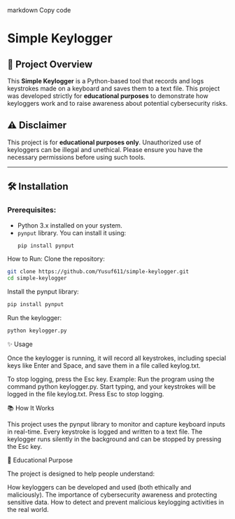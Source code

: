 markdown
Copy code
# Simple Keylogger

## 📜 Project Overview
This **Simple Keylogger** is a Python-based tool that records and logs keystrokes made on a keyboard and saves them to a text file. This project was developed strictly for **educational purposes** to demonstrate how keyloggers work and to raise awareness about potential cybersecurity risks.

## ⚠️ Disclaimer
This project is for **educational purposes only**. Unauthorized use of keyloggers can be illegal and unethical. Please ensure you have the necessary permissions before using such tools.

---

## 🛠️ Installation

### Prerequisites:
- Python 3.x installed on your system.
- `pynput` library. You can install it using:
  ```bash
  pip install pynput
How to Run:
Clone the repository:

```bash
git clone https://github.com/Yusuf611/simple-keylogger.git
cd simple-keylogger
```
Install the pynput library:

```bash
pip install pynput
```
Run the keylogger:

```bash
python keylogger.py
```

✨ Usage

Once the keylogger is running, it will record all keystrokes, including special keys like Enter and Space, and save them in a file called keylog.txt.

To stop logging, press the Esc key.
Example:
Run the program using the command python keylogger.py.
Start typing, and your keystrokes will be logged in the file keylog.txt.
Press Esc to stop logging.

📚 How It Works

This project uses the pynput library to monitor and capture keyboard inputs in real-time. Every keystroke is logged and written to a text file. The keylogger runs silently in the background and can be stopped by pressing the Esc key.

🎯 Educational Purpose

The project is designed to help people understand:

How keyloggers can be developed and used (both ethically and maliciously).
The importance of cybersecurity awareness and protecting sensitive data.
How to detect and prevent malicious keylogging activities in the real world.
